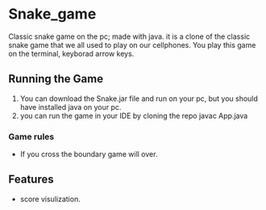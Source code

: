 # Snake_game
Classic snake game on the pc; made with java. it is a clone of the classic snake game that we all used to play on our cellphones. You play this game on the terminal, keyborad arrow keys.

## Running the Game
  1. You can download the Snake.jar file and run on your pc, but you should have installed java on your pc.
  2. you can run the game in your IDE by cloning the repo   javac App.java
  
### Game rules
  - If you cross the boundary game will over.
## Features 
   - score visulization.

  
